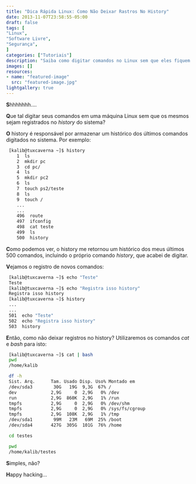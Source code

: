 ```yaml
---
title: "Dica Rápida Linux: Como Não Deixar Rastros No History"
date: 2013-11-07T23:58:55-05:00
draft: false
tags: [
"Linux",
"Software Livre",
"Segurança",
]
categories: ["Tutoriais"]
description: "Saiba como digitar comandos no Linux sem que eles fiquem registrados no history ou histórico de comandos do sistema."
images: []
resources:
- name: "featured-image"
  src: "featured-image.jpg"
lightgallery: true
---
```

**S**hhhhhhh....

**Q**ue tal digitar seus comandos em uma máquina Linux sem que os mesmos sejam registrados no *history* do sistema?

<!--more-->

**O** history é responsável por armazenar um histórico dos últimos comandos digitados no sistema. Por exemplo:

```bash
 [kalib@tuxcaverna ~]$ history
    1  ls
    2  mkdir pc
    3  cd pc/
    4  ls
    5  mkdir pc2
    6  ls
    7  touch ps2/teste
    8  ls
    9  touch /
    ...
    ...
    496  route
    497  ifconfig
    498  cat teste
    499  ls
    500  history
```

**C**omo podemos ver, o history me retornou um histórico dos meus últimos 500 comandos, incluindo o próprio comando *history*, que acabei de digitar.

**V**ejamos o registro de novos comandos:

```bash
 [kalib@tuxcaverna ~]$ echo "Teste"
 Teste
 [kalib@tuxcaverna ~]$ echo "Registra isso history"
 Registra isso history
 [kalib@tuxcaverna ~]$ history
 ...
 ...
 501  echo "Teste"
 502  echo "Registra isso history"
 503  history
```

**E**ntão, como não deixar registros no history? Utilizaremos os comandos *cat* e *bash* para isto:

```bash
 [kalib@tuxcaverna ~]$ cat | bash
 pwd
 /home/kalib

 df -h
 Sist. Arq.      Tam. Usado Disp. Uso% Montado em
 /dev/sda3        30G   19G  9,3G  67% /
 dev             2,9G     0  2,9G   0% /dev
 run             2,9G  860K  2,9G   1% /run
 tmpfs           2,9G     0  2,9G   0% /dev/shm
 tmpfs           2,9G     0  2,9G   0% /sys/fs/cgroup
 tmpfs           2,9G  108K  2,9G   1% /tmp
 /dev/sda1        99M   23M   69M  25% /boot
 /dev/sda4       427G  305G  101G  76% /home

 cd testes

 pwd
 /home/kalib/testes
```

**S**imples, não?

**H**appy hacking...